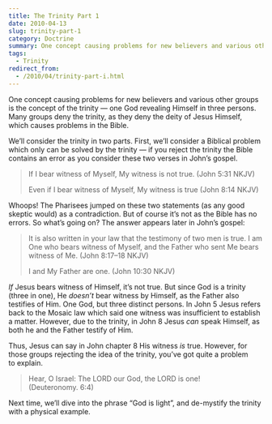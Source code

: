 ```yaml
---
title: The Trinity Part 1
date: 2010-04-13
slug: trinity-part-1
category: Doctrine
summary: One concept causing problems for new believers and various other groups is the concept of the trinity.
tags: 
  - Trinity
redirect_from:
  - /2010/04/trinity-part-i.html
---
```




One concept causing problems for new believers and various other groups
is the concept of the trinity — one God revealing Himself in three
persons. Many groups deny the trinity, as they deny the deity of Jesus
Himself, which causes problems in the Bible.

We’ll consider the trinity in two parts. First, we’ll consider a
Biblical problem which only can be solved by the trinity — if you reject
the trinity the Bible contains an error as you consider these two verses
in John’s gospel.

> If I bear witness of Myself, My witness is not true. (John 5:31 NKJV)
>
> Even if I bear witness of Myself, My witness is true (John 8:14 NKJV)

Whoops! The Pharisees jumped on these two statements (as any good
skeptic would) as a contradiction. But of course it’s not as the Bible
has no errors. So what’s going on? The answer appears later in
John’s gospel:

> It is also written in your law that the testimony of two men is true.
> I am One who bears witness of Myself, and the Father who sent Me bears
> witness of Me. (John 8:17–18 NKJV)
>
> I and My Father are one. (John 10:30 NKJV)

*If* Jesus bears witness of Himself, it’s not true. But since God is a
trinity (three in one), He *doesn’t* bear witness by Himself, as the
Father also testifies of Him. One God, but three distinct persons. In
John 5 Jesus refers back to the Mosaic law which said one witness was
insufficient to establish a matter. However, due to the trinity, in John
8 Jesus *can* speak Himself, as both he and the Father testify of Him.

Thus, Jesus can say in John chapter 8 His witness *is* true. However,
for those groups rejecting the idea of the trinity, you’ve got quite a
problem to explain.

> Hear, O Israel: The LORD our God, the LORD is one! (Deuteronomy. 6:4)

Next time, we’ll dive into the phrase “God is light”, and de-mystify the
trinity with a physical example.

